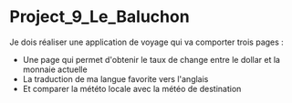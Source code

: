# Project_9_Le_Baluchon

Je dois réaliser une application de voyage qui va comporter trois pages :

- Une page qui permet d'obtenir le taux de change entre le dollar et la monnaie actuelle
- La traduction de ma langue favorite vers l'anglais
- Et comparer la météto locale avec la météo de destination
